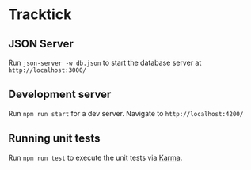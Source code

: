 # Tracktick

## JSON Server

Run `json-server -w db.json` to start the database server at `http://localhost:3000/`

## Development server

Run `npm run start` for a dev server. Navigate to `http://localhost:4200/`

## Running unit tests

Run `npm run test` to execute the unit tests via [Karma](https://karma-runner.github.io).
